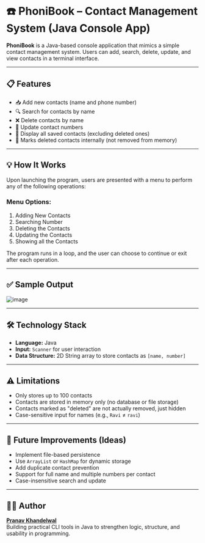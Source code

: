 # ☎️ PhoniBook – Contact Management System (Java Console App)

**PhoniBook** is a Java-based console application that mimics a simple contact management system. Users can add, search, delete, update, and view contacts in a terminal interface.

---

## 📋 Features

- 📥 Add new contacts (name and phone number)
- 🔍 Search for contacts by name
- ❌ Delete contacts by name
- 🔁 Update contact numbers
- 📜 Display all saved contacts (excluding deleted ones)
- 🧹 Marks deleted contacts internally (not removed from memory)

---

## 💡 How It Works

Upon launching the program, users are presented with a menu to perform any of the following operations:

### Menu Options:
1. Adding New Contacts
2. Searching Number
3. Deleting the Contacts
4. Updating the Contacts
5. Showing all the Contacts

The program runs in a loop, and the user can choose to continue or exit after each operation.

---

## ✅ Sample Output

![image](https://github.com/user-attachments/assets/8469d40b-9310-4310-a4db-b2fdb23ad6fc)


---

## 🛠 Technology Stack

- **Language:** Java  
- **Input:** `Scanner` for user interaction  
- **Data Structure:** 2D String array to store contacts as `[name, number]`  

---

## ⚠️ Limitations

- Only stores up to 100 contacts
- Contacts are stored in memory only (no database or file storage)
- Contacts marked as "deleted" are not actually removed, just hidden
- Case-sensitive input for names (e.g., `Ravi` ≠ `ravi`)

---

## 🔧 Future Improvements (Ideas)

- Implement file-based persistence
- Use `ArrayList` or `HashMap` for dynamic storage
- Add duplicate contact prevention
- Support for full name and multiple numbers per contact
- Case-insensitive search and update

---

## 👨‍💻 Author

[**Pranav Khandelwal**](https://pranavk.tech)  
Building practical CLI tools in Java to strengthen logic, structure, and usability in programming.
